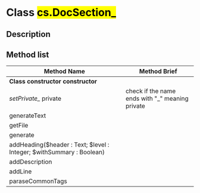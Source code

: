<!DOCTYPE html>
<!---->
<html>
<header>
  <script src='https://cdn.jsdelivr.net/npm/mermaid/dist/mermaid.min.js'></script>
  <script src='https://cdn.jsdelivr.net/npm/marked/marked.min.js'></script>
  <script>mermaid.initialize({startOnLoad:true});</script>
  <link 
    href='https://cdn.jsdelivr.net/npm/bootstrap@5.0.0-beta2/dist/css/bootstrap.min.css'
    rel='stylesheet'
    integrity='sha384-BmbxuPwQa2lc/FVzBcNJ7UAyJxM6wuqIj61tLrc4wSX0szH/Ev+nYRRuWlolflfl'
    crossorigin='anonymous'>
  <script 
    src='https://cdn.jsdelivr.net/npm/bootstrap@5.0.0-beta2/dist/js/bootstrap.bundle.min.js'
    integrity='sha384-b5kHyXgcpbZJO/tY9Ul7kGkf1S0CWuKcCD38l8YkeH8z8QjE0GmW1gYU5S9FOnJ0'
    crossorigin='anonymous'
  ></script>
  <title>Class DocSection_</title>
  <meta charset='ASCII' />
  <meta name='generator' value='4D Documentation' />
</header>
<body>
<div id='content' class='container'>

# Class <mark>cs.DocSection_</mark>

## Description



## Method list

<table class='table table-hover'>
  <thead>
  <tr>  <th class='table-primary'>Method Name</th>
  <th class='table-primary'>Method Brief</th>
  </tr></thead>
  <tbody>
  <tr>
    <td class='table-success'><strong>Class constructor<strong> <span class='badge bg-primary' data-bs-toggle='tooltip' title='Class Constructor' >constructor</span>
</td>
    <td class='table-success'></td>
  </tr>
  <tr>
    <td class='table-danger'><em>setPrivate_</em> <span class='badge bg-danger' data-bs-toggle='tooltip' title='To be use internally in a namespace' >private</span>
</td>
    <td class='table-danger'>check if the name ends with "_" meaning private</td>
  </tr>
  <tr>
    <td class='table-success'>generateText</td>
    <td class='table-success'></td>
  </tr>
  <tr>
    <td class='table-success'>getFile</td>
    <td class='table-success'></td>
  </tr>
  <tr>
    <td class='table-success'>generate</td>
    <td class='table-success'></td>
  </tr>
  <tr>
    <td class='table-success'>addHeading($header : Text; $level : Integer; $withSummary : Boolean)</td>
    <td class='table-success'></td>
  </tr>
  <tr>
    <td class='table-success'>addDescription</td>
    <td class='table-success'></td>
  </tr>
  <tr>
    <td class='table-success'>addLine</td>
    <td class='table-success'></td>
  </tr>
  <tr>
    <td class='table-success'>paraseCommonTags</td>
    <td class='table-success'></td>
  </tr>
</tbody>
</table>

</div>
    <script>
      document.getElementById('content').innerHTML =
      marked(document.getElementById('content').innerHTML);
</script>
</body>

